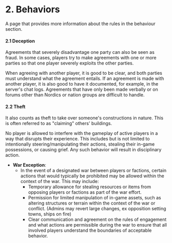 # 2. Behaviors

A page that provides more information about the rules in the behaviour section.

#### 2.1 Deception

&#x20;Agreements that severely disadvantage one party can also be seen as fraud. In some cases, players try to make agreements with one or more parties so that one player severely exploits the other parties.

When agreeing with another player, it is good to be clear, and both parties must understand what the agreement entails. If an agreement is made with another player, it is also good to have it documented, for example, in the server's chat logs. Agreements that have only been made verbally or on forums other than Nordics or nation groups are difficult to handle.

#### 2.2 Theft

&#x20;It also counts as theft to take over someone's constructions in nature. This is often referred to as "claiming" others' buildings.

No player is allowed to interfere with the gameplay of active players in a way that disrupts their experience. This includes but is not limited to intentionally steering/manipulating their actions, stealing their in-game possessions, or causing grief. Any such behavior will result in disciplinary action.&#x20;

* **War Exception**:
  * In the event of a designated war between players or factions, certain actions that would typically be prohibited may be allowed within the context of the war. This may include:
    * Temporary allowance for stealing resources or items from opposing players or factions as part of the war effort.
    * Permission for limited manipulation of in-game assets, such as altering structures or terrain within the context of the war or conflict. (Admins may revert large changes, ex opposition setting towns, ships on fire)
    * Clear communication and agreement on the rules of engagement and what actions are permissible during the war to ensure that all involved players understand the boundaries of acceptable behavior.
